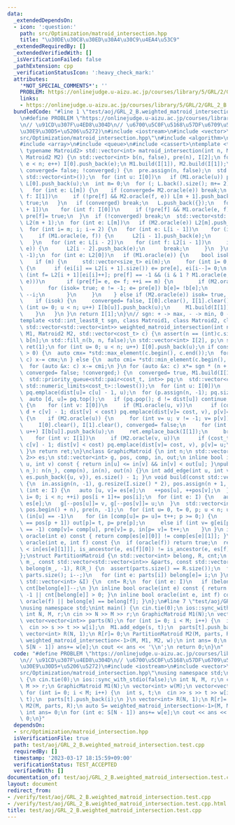 ```yaml
---
data:
  _extendedDependsOn:
  - icon: ':question:'
    path: src/Optimization/matroid_intersection.hpp
    title: "\u30DE\u30C8\u30ED\u30A4\u30C9\u4EA4\u53C9"
  _extendedRequiredBy: []
  _extendedVerifiedWith: []
  _isVerificationFailed: false
  _pathExtension: cpp
  _verificationStatusIcon: ':heavy_check_mark:'
  attributes:
    '*NOT_SPECIAL_COMMENTS*': ''
    PROBLEM: https://onlinejudge.u-aizu.ac.jp/courses/library/5/GRL/2/GRL_2_B
    links:
    - https://onlinejudge.u-aizu.ac.jp/courses/library/5/GRL/2/GRL_2_B
  bundledCode: "#line 1 \"test/aoj/GRL_2_B.weighted_matroid_intersection.test.cpp\"\
    \n#define PROBLEM \"https://onlinejudge.u-aizu.ac.jp/courses/library/5/GRL/2/GRL_2_B\"\
    \n// \u91CD\u307F\u4ED8\u304D\n// \u6700\u5C0F\u5168\u57DF\u6709\u5411\u6728(\u30B0\
    \u30E9\u30D5+\u5206\u5272)\n#include <iostream>\n#include <vector>\n#line 3 \"\
    src/Optimization/matroid_intersection.hpp\"\n#include <algorithm>\n#include <limits>\n\
    #include <array>\n#include <queue>\n#include <cassert>\ntemplate <typename Matroid1,\
    \ typename Matroid2> std::vector<int> matroid_intersection(int n, Matroid1 M1,\
    \ Matroid2 M2) {\n std::vector<int> b(n, false), pre(n), I[2];\n for (int e= 0;\
    \ e < n; e++) I[0].push_back(e);\n M1.build(I[1]), M2.build(I[1]);\n for (bool\
    \ converged= false; !converged;) {\n  pre.assign(n, false);\n  std::vector L(1,\
    \ std::vector<int>());\n  for (int u: I[0])\n   if (M1.oracle(u)) pre[u]= true,\
    \ L[0].push_back(u);\n  int m= 0;\n  for (; L.back().size(); m+= 2) {\n   L.push_back({});\n\
    \   for (int e: L[m]) {\n    if (converged= M2.oracle(e)) break;\n    for (int\
    \ f: I[1])\n     if (!pre[f] && M2.oracle(f, e)) L[m + 1].push_back(f), pre[f]=\
    \ true;\n   }\n   if (converged) break;\n   L.push_back({});\n   for (int e: L[m\
    \ + 1])\n    for (int f: I[0])\n     if (!pre[f] && M1.oracle(e, f)) L[m + 2].push_back(f),\
    \ pre[f]= true;\n  }\n  if (!converged) break;\n  std::vector<std::vector<int>>\
    \ L2(m + 1);\n  for (int e: L[m])\n   if (M2.oracle(e)) L2[m].push_back(e);\n\
    \  for (int i= m; i; i-= 2) {\n   for (int e: L[i - 1])\n    for (int f: L2[i])\n\
    \     if (M1.oracle(e, f)) {\n      L2[i - 1].push_back(e);\n      break;\n  \
    \   }\n   for (int e: L[i - 2])\n    for (int f: L2[i - 1])\n     if (M2.oracle(f,\
    \ e)) {\n      L2[i - 2].push_back(e);\n      break;\n     }\n  }\n  pre.assign(n,\
    \ -1);\n  for (int e: L2[0])\n   if (M1.oracle(e)) {\n    bool isok= false;\n\
    \    if (m) {\n     std::vector<size_t> ei(m);\n     for (int i= 0; e != -1;)\
    \ {\n      if (ei[i] == L2[i + 1].size()) e= pre[e], ei[i--]= 0;\n      else if\
    \ (int f= L2[i + 1][ei[i]++]; pre[f] == -1 && (i & 1 ? M1.oracle(e, f) : M2.oracle(f,\
    \ e)))\n       if (pre[f]= e, e= f; ++i == m) {\n        if (M2.oracle(e))\n \
    \        for (isok= true; e != -1; e= pre[e]) b[e]= !b[e];\n        else e= pre[e],\
    \ --i;\n       }\n     }\n    } else if (M2.oracle(e)) isok= true, b[e]= 1;\n\
    \    if (isok) {\n     converged= false, I[0].clear(), I[1].clear();\n     for\
    \ (int u= 0; u < n; u++) I[b[u]].push_back(u);\n     M1.build(I[1]), M2.build(I[1]);\n\
    \    }\n   }\n }\n return I[1];\n}\n// sgn: + -> max, - -> min, 0 -> unweighted\n\
    template <std::int_least8_t sgn, class Matroid1, class Matroid2, class cost_t>\
    \ std::vector<std::vector<int>> weighted_matroid_intersection(int n, Matroid1\
    \ M1, Matroid2 M2, std::vector<cost_t> c) {\n assert(n == (int)c.size());\n bool\
    \ b[n];\n std::fill_n(b, n, false);\n std::vector<int> I[2], p;\n std::vector<std::vector<int>>\
    \ ret(1);\n for (int u= 0; u < n; u++) I[0].push_back(u);\n if constexpr (sgn\
    \ > 0) {\n  auto cmx= *std::max_element(c.begin(), c.end());\n  for (auto &x:\
    \ c) x-= cmx;\n } else {\n  auto cmi= *std::min_element(c.begin(), c.end());\n\
    \  for (auto &x: c) x-= cmi;\n }\n for (auto &x: c) x*= sgn * (n + 1);\n for (bool\
    \ converged= false; !converged;) {\n  converged= true, M1.build(I[1]), M2.build(I[1]);\n\
    \  std::priority_queue<std::pair<cost_t, int>> pq;\n  std::vector<cost_t> dist(n,\
    \ std::numeric_limits<cost_t>::lowest());\n  for (int u: I[0])\n   if (M1.oracle(u))\
    \ pq.emplace(dist[u]= c[u] - 1, u);\n  for (p.assign(n, -1); pq.size();) {\n \
    \  auto [d, u]= pq.top();\n   if (pq.pop(); d != dist[u]) continue;\n   if (b[u])\
    \ {\n    for (int v: I[0])\n     if (M1.oracle(u, v))\n      if (cost_t cost=\
    \ d + c[v] - 1; dist[v] < cost) pq.emplace(dist[v]= cost, v), p[v]= u;\n   } else\
    \ {\n    if (M2.oracle(u)) {\n     for (int v= u; v != -1; v= p[v]) b[v]= !b[v];\n\
    \     I[0].clear(), I[1].clear(), converged= false;\n     for (int u= 0; u < n;\
    \ u++) I[b[u]].push_back(u);\n     ret.emplace_back(I[1]);\n     break;\n    }\n\
    \    for (int v: I[1])\n     if (M2.oracle(v, u))\n      if (cost_t cost= d -\
    \ c[v] - 1; dist[v] < cost) pq.emplace(dist[v]= cost, v), p[v]= u;\n   }\n  }\n\
    \ }\n return ret;\n}\nclass GraphicMatroid {\n int n;\n std::vector<std::array<int,\
    \ 2>> es;\n std::vector<int> g, pos, comp, in, out;\n inline bool is_ancestor(int\
    \ u, int v) const { return in[u] <= in[v] && in[v] < out[u]; }\npublic:\n GraphicMatroid(int\
    \ n_): n(n_), comp(n), in(n), out(n) {}\n int add_edge(int u, int v) { return\
    \ es.push_back({u, v}), es.size() - 1; }\n void build(const std::vector<int> &I)\
    \ {\n  in.assign(n, -1), g.resize(I.size() * 2), pos.assign(n + 1, 0);\n  for\
    \ (int e: I) {\n   auto [u, v]= es[e];\n   ++pos[u], ++pos[v];\n  }\n  for (int\
    \ i= 0; i < n; ++i) pos[i + 1]+= pos[i];\n  for (int e: I) {\n   auto [u, v]=\
    \ es[e];\n   g[--pos[u]]= v, g[--pos[v]]= u;\n  }\n  std::vector<int> ei(pos.begin(),\
    \ pos.begin() + n), pre(n, -1);\n  for (int u= 0, t= 0, p; u < n; u++)\n   if\
    \ (in[u] == -1)\n    for (in [comp[u]= p= u]= t++; p >= 0;) {\n     if (ei[p]\
    \ == pos[p + 1]) out[p]= t, p= pre[p];\n     else if (int v= g[ei[p]++]; in[v]\
    \ == -1) comp[v]= comp[u], pre[v]= p, in[p= v]= t++;\n    }\n }\n inline bool\
    \ oracle(int e) const { return comp[es[e][0]] != comp[es[e][1]]; }\n inline bool\
    \ oracle(int e, int f) const {\n  if (oracle(f)) return true;\n  return e= es[e][in[es[e][0]]\
    \ < in[es[e][1]]], is_ancestor(e, es[f][0]) != is_ancestor(e, es[f][1]);\n }\n\
    };\nstruct PartitionMatroid {\n std::vector<int> belong, R, cnt;\n PartitionMatroid(int\
    \ m_, const std::vector<std::vector<int>> &parts, const std::vector<int> &R_):\
    \ belong(m_, -1), R(R_) {\n  assert(parts.size() == R.size());\n  for (int i=\
    \ parts.size(); i--;)\n   for (int e: parts[i]) belong[e]= i;\n }\n void build(const\
    \ std::vector<int> &I) {\n  cnt= R;\n  for (int e: I)\n   if (belong[e] != -1)\
    \ cnt[belong[e]]--;\n }\n inline bool oracle(int e) const { return belong[e] ==\
    \ -1 || cnt[belong[e]] > 0; }\n inline bool oracle(int e, int f) const { return\
    \ oracle(f) || belong[e] == belong[f]; }\n};\n#line 7 \"test/aoj/GRL_2_B.weighted_matroid_intersection.test.cpp\"\
    \nusing namespace std;\nint main() {\n cin.tie(0);\n ios::sync_with_stdio(false);\n\
    \ int N, M, r;\n cin >> N >> M >> r;\n GraphicMatroid M1(N);\n vector<int> w(M);\n\
    \ vector<vector<int>> parts(N);\n for (int i= 0; i < M; i++) {\n  int s, t;\n\
    \  cin >> s >> t >> w[i];\n  M1.add_edge(s, t);\n  parts[t].push_back(i);\n }\n\
    \ vector<int> R(N, 1);\n R[r]= 0;\n PartitionMatroid M2(M, parts, R);\n auto S=\
    \ weighted_matroid_intersection<-1>(M, M1, M2, w);\n int ans= 0;\n for (int e:\
    \ S[N - 1]) ans+= w[e];\n cout << ans << '\\n';\n return 0;\n}\n"
  code: "#define PROBLEM \"https://onlinejudge.u-aizu.ac.jp/courses/library/5/GRL/2/GRL_2_B\"\
    \n// \u91CD\u307F\u4ED8\u304D\n// \u6700\u5C0F\u5168\u57DF\u6709\u5411\u6728(\u30B0\
    \u30E9\u30D5+\u5206\u5272)\n#include <iostream>\n#include <vector>\n#include \"\
    src/Optimization/matroid_intersection.hpp\"\nusing namespace std;\nint main()\
    \ {\n cin.tie(0);\n ios::sync_with_stdio(false);\n int N, M, r;\n cin >> N >>\
    \ M >> r;\n GraphicMatroid M1(N);\n vector<int> w(M);\n vector<vector<int>> parts(N);\n\
    \ for (int i= 0; i < M; i++) {\n  int s, t;\n  cin >> s >> t >> w[i];\n  M1.add_edge(s,\
    \ t);\n  parts[t].push_back(i);\n }\n vector<int> R(N, 1);\n R[r]= 0;\n PartitionMatroid\
    \ M2(M, parts, R);\n auto S= weighted_matroid_intersection<-1>(M, M1, M2, w);\n\
    \ int ans= 0;\n for (int e: S[N - 1]) ans+= w[e];\n cout << ans << '\\n';\n return\
    \ 0;\n}"
  dependsOn:
  - src/Optimization/matroid_intersection.hpp
  isVerificationFile: true
  path: test/aoj/GRL_2_B.weighted_matroid_intersection.test.cpp
  requiredBy: []
  timestamp: '2023-03-17 18:15:59+09:00'
  verificationStatus: TEST_ACCEPTED
  verifiedWith: []
documentation_of: test/aoj/GRL_2_B.weighted_matroid_intersection.test.cpp
layout: document
redirect_from:
- /verify/test/aoj/GRL_2_B.weighted_matroid_intersection.test.cpp
- /verify/test/aoj/GRL_2_B.weighted_matroid_intersection.test.cpp.html
title: test/aoj/GRL_2_B.weighted_matroid_intersection.test.cpp
---
```

